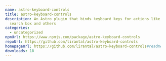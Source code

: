 ```yaml
---
name: astro-keyboard-controls
title: astro-keyboard-controls
description: An Astro plugin that binds keyboard keys for actions like focus on
  search box and others
categories:
  - uncategorized
npmUrl: https://www.npmjs.com/package/astro-keyboard-controls
repoUrl: https://github.com/lirantal/astro-keyboard-controls
homepageUrl: https://github.com/lirantal/astro-keyboard-controls#readme
downloads: 18
---
```

